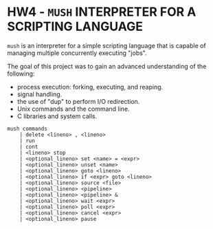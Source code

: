 # HW4 - ```MUSH``` INTERPRETER FOR A SCRIPTING LANGUAGE #

```mush``` is an interpreter for a simple scripting language that is capable of managing multiple concurrently executing "jobs".

The goal of this project was to gain an advanced understanding of the following:
  * process execution: forking, executing, and reaping.
  * signal handling.
  * the use of "dup" to perform I/O redirection.
  * Unix commands and the command line.
  * C libraries and system calls.

```
mush commands
    | delete <lineno> , <lineno>
    | run
    | cont
    | <lineno> stop
    | <optional_lineno> set <name> = <expr>
    | <optional_lineno> unset <name>
    | <optional_lineno> goto <lineno>
    | <optional_lineno> if <expr> goto <lineno>
    | <optional_lineno> source <file>
    | <optional_lineno> <pipeline>
    | <optional_lineno> <pipeline> &
    | <optional_lineno> wait <expr>
    | <optional_lineno> poll <expr>
    | <optional_lineno> cancel <expr>
    | <optional_lineno> pause
```
